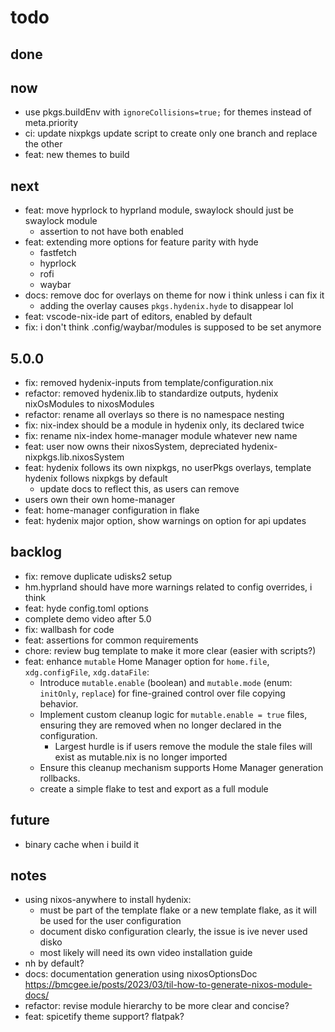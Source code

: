 
# todo

## done

## now

- use pkgs.buildEnv with `ignoreCollisions=true;` for themes instead of meta.priority
- ci: update nixpkgs update script to create only one branch and replace the other
- feat: new themes to build

## next

- feat: move hyprlock to hyprland module, swaylock should just be swaylock module
  - assertion to not have both enabled
- feat: extending more options for feature parity with hyde
  - fastfetch
  - hyprlock
  - rofi
  - waybar
- docs: remove doc for overlays on theme for now i think unless i can fix it
  - adding the overlay causes `pkgs.hydenix.hyde` to disappear lol
- feat: vscode-nix-ide part of editors, enabled by default
- fix: i don't think .config/waybar/modules is supposed to be set anymore

## 5.0.0

- fix: removed hydenix-inputs from template/configuration.nix
- refactor: removed hydenix.lib to standardize outputs, hydenix nixOsModules to nixosModules
- refactor: rename all overlays so there is no namespace nesting
- fix: nix-index should be a module in hydenix only, its declared twice
- fix: rename nix-index home-manager module whatever new name
- feat: user now owns their nixosSystem, depreciated hydenix-nixpkgs.lib.nixosSystem
- feat: hydenix follows its own nixpkgs, no userPkgs overlays, template hydenix follows nixpkgs by default
  - update docs to reflect this, as users can remove
- users own their own home-manager
- feat: home-manager configuration in flake
- feat: hydenix major option, show warnings on option for api updates

## backlog

- fix: remove duplicate udisks2 setup
- hm.hyprland should have more warnings related to config overrides, i think
- feat: hyde config.toml options
- complete demo video after 5.0
- fix: wallbash for code
- feat: assertions for common requirements
- chore: review bug template to make it more clear (easier with scripts?)
- feat: enhance `mutable` Home Manager option for `home.file`, `xdg.configFile`, `xdg.dataFile`:
  - Introduce `mutable.enable` (boolean) and `mutable.mode` (enum: `initOnly`, `replace`) for fine-grained control over file copying behavior.
  - Implement custom cleanup logic for `mutable.enable = true` files, ensuring they are removed when no longer declared in the configuration.
    - Largest hurdle is if users remove the module the stale files will exist as mutable.nix is no longer imported
  - Ensure this cleanup mechanism supports Home Manager generation rollbacks.
  - create a simple flake to test and export as a full module

## future

- binary cache when i build it

## notes

- using nixos-anywhere to install hydenix:
  - must be part of the template flake or a new template flake, as it will be used for the user configuration
  - document disko configuration clearly, the issue is ive never used disko
  - most likely will need its own video installation guide
- nh by default?
- docs: documentation generation using nixosOptionsDoc <https://bmcgee.ie/posts/2023/03/til-how-to-generate-nixos-module-docs/>
- refactor: revise module hierarchy to be more clear and concise?
- feat: spicetify theme support? flatpak?

